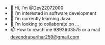 - 👋 Hi, I’m @Dev22072000
- 👀 I’m interested in software development 
- 🌱 I’m currently learning Java
- 💞️ I’m looking to collaborate on ...
- 📫 How to reach me 9893603575 or a mail devendraparihar259@gmail.com 

<!---
Dev22072000/Dev22072000 is a ✨ special ✨ repository because its `README.md` (this file) appears on your GitHub profile.
You can click the Preview link to take a look at your changes.
--->
